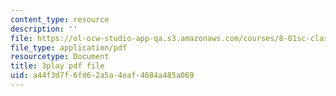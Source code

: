 ```yaml
---
content_type: resource
description: ''
file: https://ol-ocw-studio-app-qa.s3.amazonaws.com/courses/8-01sc-classical-mechanics-fall-2016/a44f3d7f6fd62a5a4eaf4684a485a069_jtOxRPQDuJs.pdf
file_type: application/pdf
resourcetype: Document
title: 3play pdf file
uid: a44f3d7f-6fd6-2a5a-4eaf-4684a485a069
---
```

